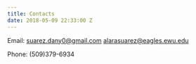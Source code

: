 ```yaml
---
title: Contacts
date: 2018-05-09 22:33:00 Z
---
```


Email:
suarez.dany0@gmail.com
alarasuarez@eagles.ewu.edu

Phone:
(509)379-6934
